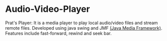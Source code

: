 Audio-Video-Player
==================

Prat's Player: It is a media player to play local audio/video files and stream  remote files. Developed using java swing and JMF <a href = "http://www.oracle.com/technetwork/java/javase/download-142937.html">(Java Media Framework)</a>. Features  include fast-forward, rewind and seek bar.
